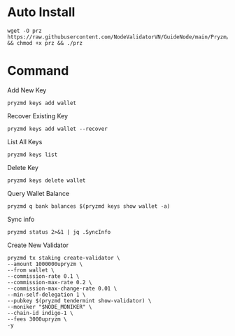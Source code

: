 # Auto Install

    wget -O prz https://raw.githubusercontent.com/NodeValidatorVN/GuideNode/main/Pryzm/prz && chmod +x prz && ./prz

# Command

Add New Key

    pryzmd keys add wallet

Recover Existing Key

    pryzmd keys add wallet --recover

List All Keys

    pryzmd keys list

Delete Key

    pryzmd keys delete wallet

Query Wallet Balance

    pryzmd q bank balances $(pryzmd keys show wallet -a)

Sync info

    pryzmd status 2>&1 | jq .SyncInfo

Create New Validator

    pryzmd tx staking create-validator \
    --amount 1000000upryzm \
    --from wallet \
    --commission-rate 0.1 \
    --commission-max-rate 0.2 \
    --commission-max-change-rate 0.01 \
    --min-self-delegation 1 \
    --pubkey $(pryzmd tendermint show-validator) \
    --moniker "$NODE_MONIKER" \
    --chain-id indigo-1 \
    --fees 3000upryzm \
    -y
